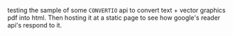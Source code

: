 testing the sample of some ``CONVERTIO`` api to convert text + vector graphics pdf into html.
Then hosting it at a static page to see how google's reader api's respond to it.
